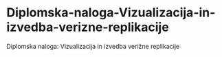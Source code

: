 # Diplomska-naloga-Vizualizacija-in-izvedba-verizne-replikacije
Diplomska naloga: Vizualizacija in izvedba verižne replikacije
